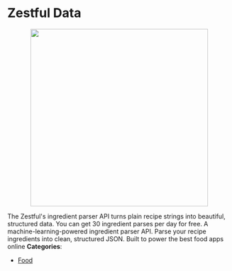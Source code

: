 # Zestful Data

<p align="center">
    <img width="400" src="https://raw.githubusercontent.com/awesome-apis/awesome-apis/apis/zestful-data/logo_256x256.png" />
</p>


The Zestful's ingredient parser API turns plain recipe strings into beautiful, structured data. You can get 30 ingredient parses per day for free.  A machine-learning-powered ingredient parser API. Parse your recipe ingredients into clean, structured JSON. Built to power the best food apps online
**Categories**:

- [Food](https://github/awesome-apis/awesome-apis#food)



